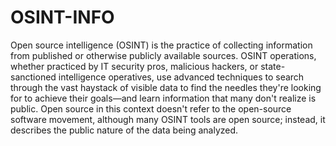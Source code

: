 # OSINT-INFO
Open source intelligence (OSINT) is the practice of collecting information from published or otherwise publicly available sources. OSINT operations, whether practiced by IT security pros, malicious hackers, or state-sanctioned intelligence operatives, use advanced techniques to search through the vast haystack of visible data to find the needles they're looking for to achieve their goals—and learn information that many don't realize is public. Open source in this context doesn't refer to the open-source software movement, although many OSINT tools are open source; instead, it describes the public nature of the data being analyzed.

